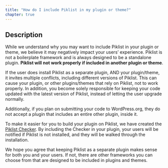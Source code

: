```yaml
---
title: "How do I include Piklist in my plugin or theme?"
chapter: true
---
```

## Description
While we understand why you may want to include Piklist in your plugin or theme, we believe it may negatively impact your users’ experience. Piklist is not a boilerplate framework and is always designed to be a standalone plugin. **Piklist will not work properly if included in another plugin or theme**.

If the user does install Piklist as a separate plugin, AND your plugin/theme, it invites multiple conflicts, including different versions of Piklist. This can cause your plugin, or other plugins/themes that rely on Piklist, not to work properly. In addition, you become solely responsible for keeping your code updated with the latest version of Piklist, instead of letting the user upgrade normally.

Additionally, if you plan on submitting your code to WordPress.org, they do not accept a plugin that includes an entire other plugin, inside it.

To make it easier for you to build your plugin on Piklist, we have created the [Piklist Checker](/Piklist-Documentation/getting-started/piklist-checker/). By including the Checker in your plugin, your users will be notified if Piklist is not installed, and they will be walked through the installation.

We hope you agree that keeping Piklist as a separate plugin makes sense for both you and your users. If not, there are other frameworks you can choose from that are designed to be included in plugins and themes.
